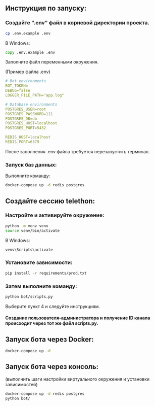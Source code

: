 ## Инструкция по запуску:

### Создайте ".env" файл в корневой директории проекта.

```bash
cp .env.example .env
```

В Windows:

```bat
copy .env.example .env
```

Заполните файл переменными окружения.

(Пример файла .env)
```yml
# Bot environments
BOT_TOKEN=
DEBUG=false
LOGGER_FILE_PATH="app.log"

# Database environments
POSTGRES_USER=root
POSTGRES_PASSWORD=111
POSTGRES_DB=db
POSTGRES_HOST=localhost
POSTGRES_PORT=5432

REDIS_HOST=localhost
REDIS_PORT=6379
```

После заполнения .env файла требуется перезапустить терминал.

### Запуск баз данных:

Выполните команду:

```bash
docker-compose up -d redis postgres
```

## Создайте сессию telethon:

### Настройте и активируйте окружение:

```bash
python -m venv venv
source venv/bin/activate
```

В Windows:

```bat
venv\Scripts\activate
```

### Установите зависимости:

```bash
pip install -r requirements/prod.txt
```

### Затем выполните команду:

```bash
python bot/scripts.py
```

Выберите пункт 4 и следуйте инструкциям.

#### Создание пользователя-администратора и получение ID канала происходит через тот же файл scripts.py.

## Запуск бота через Docker:

```bash
docker-compose up -d
```

## Запуск бота через консоль:

(выполнить шаги настройки виртуального окружения и установки зависимостей)

```bash
docker-compose up -d redis postgres
python bot/
```